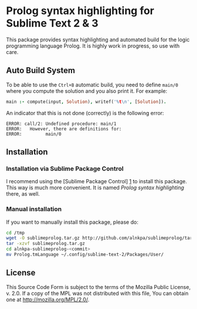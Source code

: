 # Prolog syntax highlighting for Sublime Text 2 & 3 #

This package provides syntax highlighting and automated build for the logic
programming language Prolog. It is highly work in progress, so use with care.

## Auto Build System ##
To be able to use the `Ctrl+B` automatic build, you need to define `main/0`
where you compute the solution and you also print it. For example:

```prolog
main :- compute(input, Solution), writef('%t\n', [Solution]).
```

An indicator that this is not done (correctly) is the following error:

```
ERROR: call/2: Undefined procedure: main/1
ERROR:   However, there are definitions for:
ERROR:         main/0
```

## Installation ##

### Installation via Sublime Package Control ###

I recommend using the [Sublime Package Control] [1] to install this package. 
This way is much more convenient. It is named *Prolog syntax highlighting* 
there, as well.

[1]: http://wbond.net/sublime_packages/package_control

### Manual installation ###

If you want to manually install this package, please do:

```sh
cd /tmp
wget -O sublimeprolog.tar.gz http://github.com/alnkpa/sublimeprolog/tarball/master
tar -xzvf sublimeprolog.tar.gz
cd alnkpa-sublimeprolog-<commit>
mv Prolog.tmLanguage ~/.config/sublime-text-2/Packages/User/
```

## License ##

This Source Code Form is subject to the terms of the Mozilla Public
License, v. 2.0. If a copy of the MPL was not distributed with this
file, You can obtain one at <http://mozilla.org/MPL/2.0/>.
